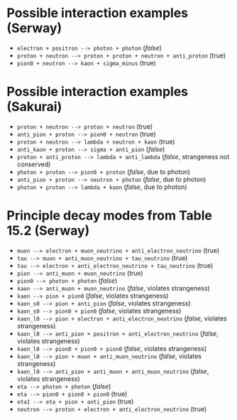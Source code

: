 # Possible interaction examples (Serway)
* `electron + positron --> photon + photon`                         (*false*)
* `proton + neutron --> proton + proton + neutron + anti_proton`    (true)
* `pion0 + neutron --> kaon + sigma_minus`                          (true)

# Possible interaction examples (Sakurai)
* `proton + neutron --> proton + neutron`                           (true)
* `anti_pion + proton --> pion0 + neutron`                          (true)
* `proton + neutron --> lambda + neutron + kaon`                    (true)
* `anti_kaon + proton --> sigma + anti_pion`                        (*false*)
* `proton + anti_proton --> lambda + anti_lambda`                   (*false*, strangeness not conserved)
* `photon + proton --> pion0 + proton`                              (*false*, due to photon)
* `anti_pion + proton --> neutron + photon`                         (*false*, due to photon)
* `photon + proton --> lambda + kaon`                               (*false*, due to photon)

# Principle decay modes from Table 15.2 (Serway)

* `muon --> electron + muon_neutrino + anti_electron_neutrino`      (true)
* `tau --> muon + anti_muon_neutrino + tau_neutrino`                (true)
* `tau --> electron + anti_electron_neutrino + tau_neutrino`        (true)
* `pion --> anti_muon + muon_neutrino`                              (true)
* `pion0 --> photon + photon`                                       (*false*)
* `kaon --> anti_muon + muon_neutrino`                              (*false*, violates strangeness)
* `kaon --> pion + pion0`                                           (*false*, violates strangeness)
* `kaon_s0 --> pion + anti_pion`                                    (*false*, violates strangeness)
* `kaon_s0 --> pion0 + pion0`                                       (*false*, violates strangeness)
* `kaon_l0 --> pion + electron + anti_electron_neutrino`            (*false*, violates strangeness)
* `kaon_l0 --> anti_pion + positron + anti_electron_neutrino`       (*false*, violates strangeness)
* `kaon_l0 --> pion0 + pion0 + pion0`                               (*false*, violates strangeness)
* `kaon_l0 --> pion + muon + anti_muon_neutrino`                    (*false*, violates strangeness)
* `kaon_l0 --> anti_pion + anti_muon + anti_muon_neutrino`          (*false*, violates strangeness)
* `eta --> photon + photon`                                         (*false*)
* `eta --> pion0 + pion0 + pion0`                                   (true)
* `eta1 --> eta + pion + anti_pion`                                 (true)
* `neutron --> proton + electron + anti_electron_neutrino`          (true)
